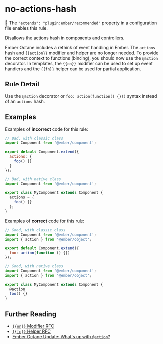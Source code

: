 # no-actions-hash

:car: The `"extends": "plugin:ember/recommended"` property in a configuration file enables this rule.

Disallows the actions hash in components and controllers.

Ember Octane includes a rethink of event handling in Ember. The `actions` hash and `{{action}}` modifier and helper are no longer needed. To provide the correct context to functions (binding), you should now use the `@action` decorator. In templates, the `{{on}}` modifier can be used to set up event handlers and the `{{fn}}` helper can be used for partial application.

## Rule Detail

Use the `@action` decorator or `foo: action(function() {}))` syntax instead of an `actions` hash.

## Examples

Examples of **incorrect** code for this rule:

```js
// Bad, with classic class
import Component from '@ember/component';

export default Component.extend({
  actions: {
    foo() {}
  }
});
```

```js
// Bad, with native class
import Component from '@ember/component';

export class MyComponent extends Component {
  actions = {
    foo() {}
  };
}
```

Examples of **correct** code for this rule:

```js
// Good, with classic class
import Component from '@ember/component';
import { action } from '@ember/object';

export default Component.extend({
  foo: action(function () {})
});
```

```js
// Good, with native class
import Component from '@ember/component';
import { action } from '@ember/object';

export class MyComponent extends Component {
  @action
  foo() {}
}
```

## Further Reading

- [`{{on}}` Modifier RFC](https://github.com/emberjs/rfcs/pull/471)
- [`{{fn}}` Helper RFC](https://github.com/emberjs/rfcs/pull/470)
- [Ember Octane Update: What's up with `@action`?](https://www.pzuraq.com/ember-octane-update-action/)

